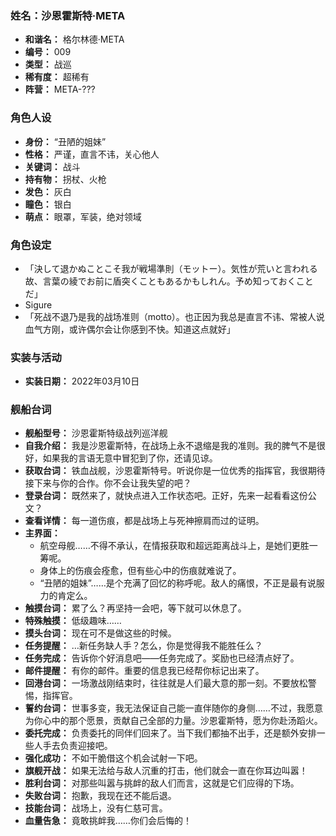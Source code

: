 ### 姓名：沙恩霍斯特·META
* **和谐名：** 格尔林德·META
* **编号：** 009
* **类型：** 战巡
* **稀有度：** 超稀有
* **阵营：** META-???


### 角色人设
* **身份：** “丑陋的姐妹”
* **性格：** 严谨，直言不讳，关心他人
* **关键词：** 战斗
* **持有物：** 拐杖、火枪
* **发色：** 灰白
* **瞳色：** 银白
* **萌点：** 眼罩，军装，绝对领域


### 角色设定
* 「決して退かぬことこそ我が戦場準則（モットー）。気性が荒いと言われる故、言葉の綾でお前に盾突くこともあるかもしれん。予め知っておくことだ」
* Sigure
* 「死战不退乃是我的战场准则（motto）。也正因为我总是直言不讳、常被人说血气方刚，或许偶尔会让你感到不快。知道这点就好」


### 实装与活动
* **实装日期：** 2022年03月10日


### 舰船台词
* **舰船型号：** 沙恩霍斯特级战列巡洋舰
* **自我介绍：** 我是沙恩霍斯特，在战场上永不退缩是我的准则。我的脾气不是很好，如果我的言语无意中冒犯到了你，还请见谅。
* **获取台词：** 铁血战舰，沙恩霍斯特号。听说你是一位优秀的指挥官，我很期待接下来与你的合作。你不会让我失望的吧？
* **登录台词：** 既然来了，就快点进入工作状态吧。正好，先来一起看看这份公文？
* **查看详情：** 每一道伤痕，都是战场上与死神擦肩而过的证明。
* **主界面：**
  * 航空母舰……不得不承认，在情报获取和超远距离战斗上，是她们更胜一筹呢。
  * 身体上的伤痕会痊愈，但有些心中的伤痕就难说了。
  * “丑陋的姐妹”……是个充满了回忆的称呼呢。敌人的痛恨，不正是最有说服力的肯定么。
* **触摸台词：** 累了么？再坚持一会吧，等下就可以休息了。
* **特殊触摸：** 低级趣味……
* **摸头台词：** 现在可不是做这些的时候。
* **任务提醒：** …新任务缺人手？怎么，你是觉得我不能胜任么？
* **任务完成：** 告诉你个好消息吧——任务完成了。奖励也已经清点好了。
* **邮件提醒：** 有你的邮件。重要的信息我已经帮你标记出来了。
* **回港台词：** 一场激战刚结束时，往往就是人们最大意的那一刻。不要放松警惕，指挥官。
* **誓约台词：** 世事多变，我无法保证自己能一直伴随你的身侧……不过，我愿意为你心中的那个愿景，贡献自己全部的力量。沙恩霍斯特，愿为你赴汤蹈火。
* **委托完成：** 负责委托的同伴们回来了。当下我们都抽不出手，还是额外安排一些人手去负责迎接吧。
* **强化成功：** 不如干脆借这个机会试射一下吧。
* **旗舰开战：** 如果无法给与敌人沉重的打击，他们就会一直在你耳边叫嚣！
* **胜利台词：** 对那些叫嚣与挑衅的敌人们而言，这就是它们应得的下场。
* **失败台词：** 抱歉，我现在还不能后退。
* **技能台词：** 战场上，没有仁慈可言。
* **血量告急：** 竟敢挑衅我……你们会后悔的！
